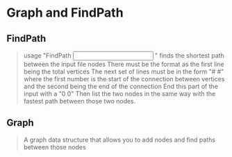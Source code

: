 Graph and FindPath
==============

FindPath
---------
> usage "FindPath <input> <output>" finds the shortest path between the input file nodes
> There must be the format as the first line being the total vertices
> The next set of lines must be in the form "# #" where the first number is the start of the connection between vertices
> and the second being the end of the connection
> End this part of the input with a "0 0"
> Then list the two nodes in the same way with the fastest path between those two nodes.

Graph
---------
> A graph data structure that allows you to add nodes and find paths between those nodes

